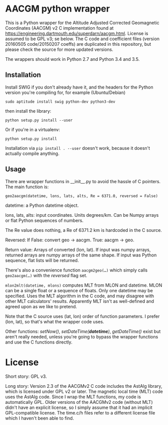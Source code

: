 # AACGM python wrapper

This is a Python wrapper for the Altitude Adjusted Corrected Geomagnetic
Coordinates (AACGM) v2 C implementation found at
https://engineering.dartmouth.edu/superdarn/aacgm.html. License is assumed to be GPL v3; se below.
The C code and coefficient files (version 20160505 code/20150207 coeffs) are
duplicated in this repository, but please check the source for more updated
versions.

The wrappers should work in Python 2.7 and Python 3.4 and 3.5.


## Installation

Install SWIG if you don't already have it, and the headers for the
Python version you're compiling for, for example (Ubuntu/Debian)

    sudo aptitude install swig python-dev python3-dev

then install the library:

    python setup.py install --user

Or if you're in a virtualenv:

    python setup.py install

Installation via `pip install . --user` doesn't work, because it doesn't
actually compile anything.

## Usage

There are wrapper functions in \_\_init\_\_.py to avoid the hassle of C
pointers. The main function is:

    geo2aacgm(datetime, lons, lats, alts, Re = 6371.0, reversed = False)

datetime: a Python datetime object.

lons, lats, alts: input coordinates. Units degrees/km. Can be Numpy
arrays or flat Python sequences of numbers.

The Re value does nothing, a Re of 6371.2 km is hardcoded in the C source.

Reversed: If False: convert geo -> aacgm. True: aacgm -> geo.

Return value: Arrays of converted (lon, lat). If input was numpy
arrays, returned arrays are numpy arrays of the same shape. If input
was Python sequence, flat lists will be returned.

There's also a convenience function `aacgm2geo(…)` which simply calls
`geo2aacgm(…)` with the _reversed_ flag set.

`mlon2mlt(datetime, mlons)` computes MLT from MLON and datetime. MLON can be a
single float or a sequence of floats. Only one datetime may be specified. Uses
the MLT algorithm in the C code, and may disagree with other MLT calculators'
results. Apparently MLT isn't as well-defined and agreed upon as we like to
pretend.

Note that the C source uses (lat, lon) order of function parameters. I prefer
(lon, lat), so that's what the wrapper code uses.

Other functions: _setNow()_, _setDateTime(**datetime**)_,
_getDateTime()_ exist but aren't really needed, unless you're going to
bypass the wrapper functions and use the C functions directly.




# License

Short story: GPL v3.

Long story: Version 2.3 of the AACGMv2 C code includes the AstAlg library,
which is licensed under GPL v2 or later. The magnetic local time (MLT) code
uses the AstAlg code. Since I wrap the MLT functions, my code is automatically
GPL. Older versions of the AACGMv2 code (without MLT) didn't have an explicit
license, so I simply assume that it had an implicit GPL-compatible license.
The time.c/h files refer to a different license file which I haven't been able
to find.
